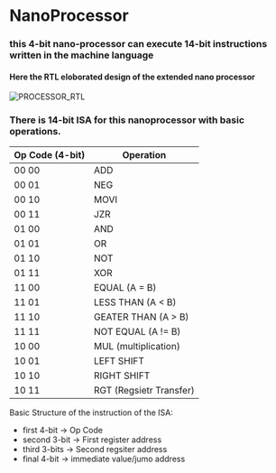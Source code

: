 # NanoProcessor
### this 4-bit nano-processor can execute 14-bit instructions written in the machine language

#### Here the RTL eloborated design of the extended nano processor
![PROCESSOR_RTL](https://github.com/shavinanjitha2002/NanoProcessor/assets/85817726/e462f98a-e673-4db4-87b0-8dfb335e9dcc)

### There is 14-bit ISA for this nanoprocessor with basic operations.
| Op Code (4-bit)  | Operation |
| ------------- | ------------- |
|  00 00 | ADD  |
|  00 01 | NEG  |
|  00 10 | MOVI  |
|  00 11 | JZR  |
|  01 00 | AND  |
|  01 01 | OR  |
|  01 10 | NOT  |
|  01 11 | XOR  |
|  11 00 | EQUAL (A = B)  |
|  11 01 | LESS THAN (A < B)  |
|  11 10 | GEATER THAN (A > B)  |
|  11 11 | NOT EQUAL (A != B)  |
|  10 00 | MUL (multiplication)  |
|  10 01 |  LEFT SHIFT |
|  10 10 |  RIGHT SHIFT |
|  10 11 | RGT (Regsietr Transfer) |


Basic Structure of the instruction of the ISA:
- first 4-bit  ->   Op Code
- second 3-bit  ->  First register address
- third 3-bits  ->  Second regsiter address
- final 4-bit  -> immediate value/jumo address
